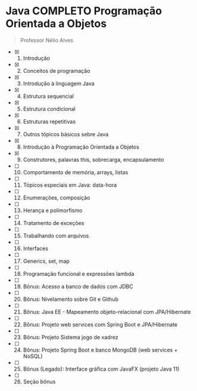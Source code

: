 # Java COMPLETO Programação Orientada a Objetos
> Professor Nélio Alves

- [x] 1. Introdução
- [x] 2. Conceitos de programação
- [x] 3. Introdução à linguagem Java
- [x] 4. Estrutura sequencial
- [x] 5. Estrutura condicional
- [x] 6. Estruturas repetitivas
- [x] 7. Outros tópicos básicos sebre Java
- [x] 8. Introdução à Programação Orientada a Objetos
- [x] 9. Construtores, palavras this, sobrecarga, encapsulamento
- [ ] 10. Comportamento de memória, arrays, listas
- [ ] 11. Tópicos especiais em Java: data-hora
- [ ] 12. Enumerações, composição
- [ ] 13. Herança e polimorfismo
- [ ] 14. Tratamento de exceções
- [ ] 15. Trabalhando com arquivos
- [ ] 16. Interfaces
- [ ] 17. Generics, set, map
- [ ] 18. Programação funcional e expressões lambda
- [ ] 19. Bônus: Acesso a banco de dados com JDBC
- [ ] 20. Bônus: Nivelamento sobre Git e Github
- [ ] 21. Bônus: Java EE - Mapeamento objeto-relacional com JPA/Hibernate
- [ ] 22. Bônus: Projeto web services com Spring Boot e JPA/Hibernate
- [ ] 23. Bônus: Projeto Sistema jogo de xadrez
- [ ] 24. Bônus: Projeto Spring Boot e banco MongoDB (web services + NoSQL)
- [ ] 25. Bônus (Legado): Interface gráfica com JavaFX (projeto Java 11)
- [ ] 26. Seção bônus
